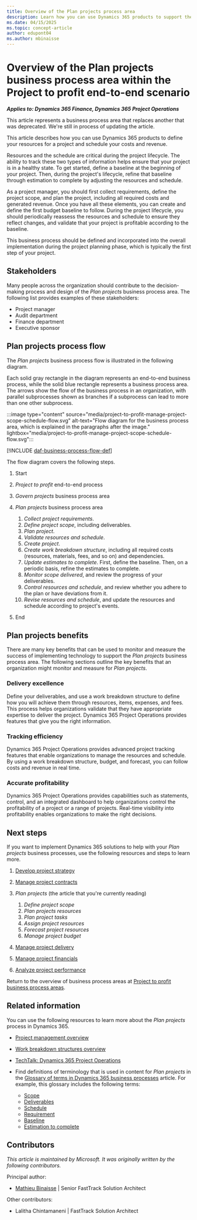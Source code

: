 ```yaml
---
title: Overview of the Plan projects process area
description: Learn how you can use Dynamics 365 products to support the organization's business processes for managing resources and schedule for projects.
ms.date: 04/15/2025
ms.topic: concept-article
author: edupont04
ms.author: mbinaisse
---
```


# Overview of the Plan projects business process area within the Project to profit end-to-end scenario

***Applies to: Dynamics 365 Finance, Dynamics 365 Project Operations***

This article represents a business process area that replaces another that was deprecated. We're still in process of updating the article.

This article describes how you can use Dynamics 365 products to define your resources for a project and schedule your costs and revenue.

Resources and the schedule are critical during the project lifecycle. The ability to track these two types of information helps ensure that your project is in a healthy state. To get started, define a baseline at the beginning of your project. Then, during the project's lifecycle, refine that baseline through estimation to complete by adjusting the resources and schedule.

As a project manager, you should first collect requirements, define the project scope, and plan the project, including all required costs and generated revenue.
Once you have all these elements, you can create and define the first budget baseline to follow. During the project lifecycle, you should periodically reassess the resources and schedule to ensure they reflect changes, and validate that your project is profitable according to the baseline.

This business process should be defined and incorporated into the overall implementation during the project planning phase, which is typically the first step of your project.

## Stakeholders

Many people across the organization should contribute to the decision-making process and design of the *Plan projects* business process area. The following list provides examples of these stakeholders:

- Project manager
- Audit department
- Finance department
- Executive sponsor

## Plan projects process flow

The *Plan projects* business process flow is illustrated in the following diagram.

Each solid gray rectangle in the diagram represents an end-to-end business process, while the solid blue rectangle represents a business process area. The arrows show the flow of the business process in an organization, with parallel subprocesses shown as branches if a subprocess can lead to more than one other subprocess.

:::image type="content" source="media/project-to-profit-manage-project-scope-schedule-flow.svg" alt-text="Flow diagram for the business process area, which is explained in the paragraphs after the image." lightbox="media/project-to-profit-manage-project-scope-schedule-flow.svg":::

[!INCLUDE [daf-business-process-flow-def](~/../shared-content/shared/guidance-includes/daf-business-process-flow-def.md)]

The flow diagram covers the following steps.

1. Start
1. *Project to profit* end-to-end process
1. *Govern projects* business process area
1. *Plan projects* business process area

    1. *Collect project requirements*.
    1. *Define project scope*, including deliverables.
    1. *Plan project*.
    1. *Validate resources and schedule*.
    1. *Create project*.
    1. *Create work breakdown structure*, including all required costs (resources, materials, fees, and so on) and dependencies.
    1. *Update estimates to complete*. First, define the baseline. Then, on a periodic basis, refine the estimates to complete.
    1. *Monitor scope delivered*, and review the progress of your deliverables.
    1. *Control resources and schedule*, and review whether you adhere to the plan or have deviations from it.
    1. *Revise resources and schedule*, and update the resources and schedule according to project's events.

1. End

## Plan projects benefits

There are many key benefits that can be used to monitor and measure the success of implementing technology to support the *Plan projects* business process area. The following sections outline the key benefits that an organization might monitor and measure for *Plan projects*.

### Delivery excellence

Define your deliverables,  and use a work breakdown structure to define how you will achieve them through resources, items, expenses, and fees. This process helps organizations validate that they have appropriate expertise to deliver the project. Dynamics 365 Project Operations provides features that give you the right information.

### Tracking efficiency

Dynamics 365 Project Operations provides advanced project tracking features that enable organizations to manage the resources and schedule. By using a work breakdown structure, budget, and forecast, you can follow costs and revenue in real time.

### Accurate profitability

Dynamics 365 Project Operations provides capabilities such as statements, control, and an integrated dashboard to help organizations control the profitability of a project or a range of projects. Real-time visibility into profitability enables organizations to make the right decisions.

## Next steps

If you want to implement Dynamics 365 solutions to help with your *Plan projects* business processes, use the following resources and steps to learn more.

1. [Develop project strategy](project-to-profit-develop-project-strategy-overview.md)
1. [Manage project contracts](project-to-profit-manage-project-contracts-overview.md)  
1. *Plan projects* (the article that you're currently reading)  

    1. *Define project scope*  
    1. *Plan projects resources*  
    1. *Plan project tasks*  
    1. *Assign project resources*  
    1. *Forecast project resources*  
    1. *Manage project budget*  

1. [Manage project delivery](project-to-profit-deliver-project-work.md)
1. [Manage project financials](project-to-profit-manage-project-financials-overview.md)
1. [Analyze project performance](project-to-profit-monitor-analyze-project-performance-overview.md)

Return to the overview of business process areas at [Project to profit business process areas](project-to-profit-areas.md).

## Related information

You can use the following resources to learn more about the *Plan projects* process in Dynamics 365.

- [Project management overview](/dynamics365/project-operations/project-management/project-management-overview)
- [Work breakdown structures overview](/dynamics365/project-operations/prod-pma/work-breakdown-structures)
- [TechTalk: Dynamics 365 Project Operations](https://community.dynamics.com/blogs/post/?postid=d9613dbe-cb51-4cb3-b29a-8464034d7fdb)
- Find definitions of terminology that is used in content for *Plan projects* in the [Glossary of terms in Dynamics 365 business processes](glossary.md) article. For example, this glossary includes the following terms:

  - [Scope](glossary.md#scope)
  - [Deliverables](glossary.md#deliverables)
  - [Schedule](glossary.md#schedule)
  - [Requirement](glossary.md#requirement)
  - [Baseline](glossary.md#baseline)
  - [Estimation to complete](glossary.md#estimation-to-complete)

<!-- ## Tags

*Industries:* Agriculture (01-09), Mining (10-14), Construction (15-17), Manufacturing (20-39), Transportation, and Public Utilities (40-49), Wholesale Trade (50-51), Retail Trade (52-59), Finance, Insurance, Real Estate (60-67), Services (70-89), Public Administration (91-99)

*Stakeholders:* Executive Sponsor, Audit, Finance, Project Management

*Products:* Dynamics 365 Finance, Dynamics 365 Project Operations -->

## Contributors

*This article is maintained by Microsoft. It was originally written by the following contributors.*

Principal author:

- [Mathieu Binaisse](https://www.linkedin.com/in/mathieu-binaisse-microsoft/) \| Senior FastTrack Solution Architect

Other contributors:

- Lalitha Chintamaneni \| FastTrack Solution Architect 
